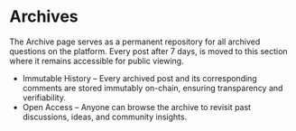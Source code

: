 # Archives

The Archive page serves as a permanent repository for all archived questions on the platform. Every post after 7 days, is moved to this section where it remains accessible for public viewing.

* Immutable History – Every archived post and its corresponding comments are stored immutably on-chain, ensuring transparency and verifiability.
* Open Access – Anyone can browse the archive to revisit past discussions, ideas, and community insights.

